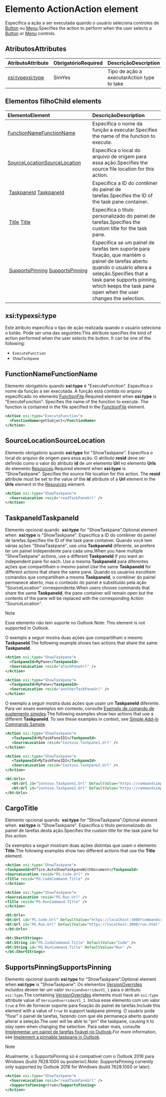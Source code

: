 # <a name="action-element"></a><span data-ttu-id="231d0-101">Elemento Action</span><span class="sxs-lookup"><span data-stu-id="231d0-101">Action element</span></span>

<span data-ttu-id="231d0-102">Especifica a ação a ser executada quando o usuário seleciona controles de [Button](control.md#button-control) ou [Menu](control.md#menu-dropdown-button-controls).</span><span class="sxs-lookup"><span data-stu-id="231d0-102">Specifies the action to perform when the user selects a  [Button](control.md#button-control) or [Menu](control.md#menu-dropdown-button-controls) controls.</span></span>

## <a name="attributes"></a><span data-ttu-id="231d0-103">Atributos</span><span class="sxs-lookup"><span data-stu-id="231d0-103">Attributes</span></span>

|  <span data-ttu-id="231d0-104">Atributo</span><span class="sxs-lookup"><span data-stu-id="231d0-104">Attribute</span></span>  |  <span data-ttu-id="231d0-105">Obrigatório</span><span class="sxs-lookup"><span data-stu-id="231d0-105">Required</span></span>  |  <span data-ttu-id="231d0-106">Descrição</span><span class="sxs-lookup"><span data-stu-id="231d0-106">Description</span></span>  |
|:-----|:-----|:-----|
|  [<span data-ttu-id="231d0-107">xsi:type</span><span class="sxs-lookup"><span data-stu-id="231d0-107">xsi:type</span></span>](#xsitype)  |  <span data-ttu-id="231d0-108">Sim</span><span class="sxs-lookup"><span data-stu-id="231d0-108">Yes</span></span>  | <span data-ttu-id="231d0-109">Tipo de ação a executar</span><span class="sxs-lookup"><span data-stu-id="231d0-109">Action type to take</span></span>|

## <a name="child-elements"></a><span data-ttu-id="231d0-110">Elementos filho</span><span class="sxs-lookup"><span data-stu-id="231d0-110">Child elements</span></span>

|  <span data-ttu-id="231d0-111">Elemento</span><span class="sxs-lookup"><span data-stu-id="231d0-111">Element</span></span> |  <span data-ttu-id="231d0-112">Descrição</span><span class="sxs-lookup"><span data-stu-id="231d0-112">Description</span></span>  |
|:-----|:-----|
|  [<span data-ttu-id="231d0-113">FunctionName</span><span class="sxs-lookup"><span data-stu-id="231d0-113">FunctionName</span></span>](#functionname) |    <span data-ttu-id="231d0-114">Especifica o nome da função a executar.</span><span class="sxs-lookup"><span data-stu-id="231d0-114">Specifies the name of the function to execute.</span></span> |
|  [<span data-ttu-id="231d0-115">SourceLocation</span><span class="sxs-lookup"><span data-stu-id="231d0-115">SourceLocation</span></span>](#sourcelocation) |    <span data-ttu-id="231d0-116">Especifica o local do arquivo de origem para essa ação.</span><span class="sxs-lookup"><span data-stu-id="231d0-116">Specifies the source file location for this action.</span></span> |
| <span data-ttu-id="231d0-117"> [TaskpaneId](#taskpaneid)</span><span class="sxs-lookup"><span data-stu-id="231d0-117"> [TaskpaneId](#taskpaneid)</span></span> | <span data-ttu-id="231d0-118">Especifica a ID do contêiner do painel de tarefas.</span><span class="sxs-lookup"><span data-stu-id="231d0-118">Specifies the ID of the task pane container.</span></span>|
| <span data-ttu-id="231d0-119"> [Title](#title)</span><span class="sxs-lookup"><span data-stu-id="231d0-119"> [Title](#title)</span></span> | <span data-ttu-id="231d0-120">Especifica o título personalizado do painel de tarefas.</span><span class="sxs-lookup"><span data-stu-id="231d0-120">Specifies the custom title for the task pane.</span></span>|
| <span data-ttu-id="231d0-121"> [SupportsPinning](#supportspinning)</span><span class="sxs-lookup"><span data-stu-id="231d0-121"> [SupportsPinning](#supportspinning)</span></span> | <span data-ttu-id="231d0-122">Especifica se um painel de tarefas tem suporte para fixação, que mantém o painel de tarefas aberto quando o usuário altera a seleção.</span><span class="sxs-lookup"><span data-stu-id="231d0-122">Specifies that a task pane supports pinning, which keeps the task pane open when the user changes the selection.</span></span>|
  

## <a name="xsitype"></a><span data-ttu-id="231d0-123">xsi:type</span><span class="sxs-lookup"><span data-stu-id="231d0-123">xsi:type</span></span>

<span data-ttu-id="231d0-p101">Este atributo especifica o tipo de ação realizada quando o usuário seleciona o botão. Pode ser uma das seguintes:</span><span class="sxs-lookup"><span data-stu-id="231d0-p101">This attribute specifies the kind of action performed when the user selects the button. It can be one of the following:</span></span>

- `ExecuteFunction`
- `ShowTaskpane`

## <a name="functionname"></a><span data-ttu-id="231d0-126">FunctionName</span><span class="sxs-lookup"><span data-stu-id="231d0-126">FunctionName</span></span>

<span data-ttu-id="231d0-p102">Elemento obrigatório quando **xsi:type** é "ExecuteFunction". Especifica o nome da função a ser executada. A função está contida no arquivo especificado no elemento [FunctionFile](functionfile.md).</span><span class="sxs-lookup"><span data-stu-id="231d0-p102">Required element when **xsi:type** is "ExecuteFunction". Specifies the name of the function to execute. The function is contained in the file specified in the [FunctionFile](functionfile.md) element.</span></span>

```xml
<Action xsi:type="ExecuteFunction">
  <FunctionName>getSubject</FunctionName>
</Action>
```

## <a name="sourcelocation"></a><span data-ttu-id="231d0-130">SourceLocation</span><span class="sxs-lookup"><span data-stu-id="231d0-130">SourceLocation</span></span>

<span data-ttu-id="231d0-p103">Elemento obrigatório quando **xsi:type** for "ShowTaskpane". Especifica o local do arquivo de origem para essa ação. O atributo **resid** deve ser definido como o valor do atributo **id** de um elemento **Url** no elemento **Urls** do elemento [Resources](resources.md).</span><span class="sxs-lookup"><span data-stu-id="231d0-p103">Required element when  **xsi:type** is "ShowTaskpane". Specifies the source file location for this action. The **resid** attribute must be set to the value of the **id** attribute of a **Url** element in the **Urls** element in the [Resources](resources.md) element.</span></span>

```xml
<Action xsi:type="ShowTaskpane">
  <SourceLocation resid="readTaskPaneUrl" />
</Action>
```  

## <a name="taskpaneid"></a><span data-ttu-id="231d0-134">TaskpaneId</span><span class="sxs-lookup"><span data-stu-id="231d0-134">TaskpaneId</span></span>

<span data-ttu-id="231d0-135">Elemento opcional quando  **xsi:type** for "ShowTaskpane".</span><span class="sxs-lookup"><span data-stu-id="231d0-135">Optional element when  **xsi:type** is "ShowTaskpane".</span></span> <span data-ttu-id="231d0-136">Especifica a ID do contêiner do painel de tarefas.</span><span class="sxs-lookup"><span data-stu-id="231d0-136">Specifies the ID of the task pane container.</span></span> <span data-ttu-id="231d0-137">Quando você tem várias ações "ShowTaskpane", use uma **TaskpaneId** diferente, se prefere ter um painel independente para cada uma.</span><span class="sxs-lookup"><span data-stu-id="231d0-137">When you have multiple "ShowTaskpane" actions, use a different **TaskpaneId** if you want an independent pane for each.</span></span> <span data-ttu-id="231d0-138">Use a mesma **TaskpaneId** para diferentes ações que compartilham o mesmo painel.</span><span class="sxs-lookup"><span data-stu-id="231d0-138">Use the same **TaskpaneId** for  different actions that share the same pane.</span></span> <span data-ttu-id="231d0-139">Quando os usuários escolhem comandos que compartilham a mesma **TaskpaneId**, o contêiner do painel permanece aberto, mas o conteúdo do painel é substituído pela ação "SourceLocation" correspondente.</span><span class="sxs-lookup"><span data-stu-id="231d0-139">When users choose commands that share the same **TaskpaneId**, the pane container will remain open but the contents of the pane will be replaced with the corresponding Action "SourceLocation".</span></span>

> [!NOTE]
> <span data-ttu-id="231d0-140">Esse elemento não tem suporte no Outlook.</span><span class="sxs-lookup"><span data-stu-id="231d0-140">Note: This element is not supported in Outlook.</span></span>

<span data-ttu-id="231d0-141">O exemplo a seguir mostra duas ações que compartilham o mesmo **TaskpaneId**.</span><span class="sxs-lookup"><span data-stu-id="231d0-141">The following example shows two actions that share the same **TaskpaneId**.</span></span>

```xml
<Action xsi:type="ShowTaskpane">
  <TaskpaneId>MyPane</TaskpaneId>
  <SourceLocation resid="aTaskPaneUrl" />
</Action>

<Action xsi:type="ShowTaskpane">
  <TaskpaneId>MyPane</TaskpaneId>
  <SourceLocation resid="anotherTaskPaneUrl" />
</Action>
```  

<span data-ttu-id="231d0-p105">O exemplo a seguir mostra duas ações que usam um **TaskpaneId** diferente. Para ver esses exemplos em contexto, consulte [Exemplo de comando de suplemento simples](https://github.com/OfficeDev/Office-Add-in-Commands-Samples/blob/master/Simple/Manifest/SimpleAddin.xml).</span><span class="sxs-lookup"><span data-stu-id="231d0-p105">The following examples show two actions that use a different **TaskpaneId**. To see these examples in context, see [Simple Add-in Commands Sample](https://github.com/OfficeDev/Office-Add-in-Commands-Samples/blob/master/Simple/Manifest/SimpleAddin.xml).</span></span>

```xml
<Action xsi:type="ShowTaskpane">
   <TaskpaneId>MyTaskPaneID1</TaskpaneId>
   <SourceLocation resid="Contoso.Taskpane1.Url" />
</Action>

<Action xsi:type="ShowTaskpane">
   <TaskpaneId>MyTaskPaneID2</TaskpaneId>
   <SourceLocation resid="Contoso.Taskpane2.Url" />
</Action>
```  

```xml
<bt:Urls>
   <bt:Url id="Contoso.Taskpane1.Url" DefaultValue="https://commandsimple.azurewebsites.net/Taskpane.html" />
   <bt:Url id="Contoso.Taskpane2.Url" DefaultValue="https://commandsimple.azurewebsites.net/Taskpane2.html" />
</bt:Urls>
```  

## <a name="title"></a><span data-ttu-id="231d0-144">Cargo</span><span class="sxs-lookup"><span data-stu-id="231d0-144">Title</span></span>

<span data-ttu-id="231d0-145">Elemento opcional quando  **xsi:type** for "ShowTaskpane".</span><span class="sxs-lookup"><span data-stu-id="231d0-145">Optional element when  **xsi:type** is "ShowTaskpane".</span></span> <span data-ttu-id="231d0-146">Especifica o título personalizado do painel de tarefas desta ação.</span><span class="sxs-lookup"><span data-stu-id="231d0-146">Specifies the custom title for the task pane for this action.</span></span>

<span data-ttu-id="231d0-147">Os exemplos a seguir mostram duas ações distintas que usam o elemento **Title**.</span><span class="sxs-lookup"><span data-stu-id="231d0-147">The following examples show two different actions that use the **Title** element.</span></span>

```xml
<Action xsi:type="ShowTaskpane">
<TaskpaneId>Office.AutoShowTaskpaneWithDocument</TaskpaneId>
<SourceLocation resid="PG.Code.Url" />
<Title resid="PG.CodeCommand.Title" />
</Action>
```

```xml
<Action xsi:type="ShowTaskpane">
<SourceLocation resid="PG.Run.Url" />
<Title resid="PG.RunCommand.Title" />
</Action>
```

```xml
<bt:Urls>
<bt:Url id="PG.Code.Url" DefaultValue="https://localhost:3000?commands=1" />
<bt:Url id="PG.Run.Url" DefaultValue="https://localhost:3000/run.html" />
</bt:Urls>
```

```xml
<bt:ShortStrings>
<bt:String id="PG.CodeCommand.Title" DefaultValue="Code" />
<bt:String id="PG.RunCommand.Title" DefaultValue="Run" />
</bt:ShortStrings>
```

## <a name="supportspinning"></a><span data-ttu-id="231d0-148">SupportsPinning</span><span class="sxs-lookup"><span data-stu-id="231d0-148">SupportsPinning</span></span>

<span data-ttu-id="231d0-149">Elemento opcional quando **xsi:type** for "ShowTaskpane".</span><span class="sxs-lookup"><span data-stu-id="231d0-149">Optional element when **xsi:type** is "ShowTaskpane".</span></span> <span data-ttu-id="231d0-150">Os elementos [VersionOverrides](versionoverrides.md) incluídos devem ter um valor `VersionOverridesV1_1` para o atributo `xsi:type`.</span><span class="sxs-lookup"><span data-stu-id="231d0-150">The containing [VersionOverrides](versionoverrides.md) elements must have an `xsi:type` attribute value of `VersionOverridesV1_1`.</span></span> <span data-ttu-id="231d0-151">Inclua esse elemento com um valor `true` a fim de fornecer suporte para fixação do painel de tarefas.</span><span class="sxs-lookup"><span data-stu-id="231d0-151">Include this element with a value of `true` to support taskpane pinning.</span></span> <span data-ttu-id="231d0-152">O usuário pode "fixar" o painel de tarefas, fazendo com que ele permaneça aberto quando alterar a seleção.</span><span class="sxs-lookup"><span data-stu-id="231d0-152">The user will be able to "pin" the taskpane, causing it to stay open when changing the selection.</span></span> <span data-ttu-id="231d0-153">Para saber mais, consulte [Implementar um painel de tarefas fixável no Outlook](https://docs.microsoft.com/outlook/add-ins/pinnable-taskpane).</span><span class="sxs-lookup"><span data-stu-id="231d0-153">For more information, see [Implement a pinnable taskpane in Outlook](https://docs.microsoft.com/outlook/add-ins/pinnable-taskpane).</span></span>

> [!NOTE]
> <span data-ttu-id="231d0-154">Atualmente, o SupportsPinning só é compatível com o Outlook 2016 para Windows (build 7628.1000 ou posterior).</span><span class="sxs-lookup"><span data-stu-id="231d0-154">Note: SupportsPinning currently only supported by Outlook 2016 for Windows (build 7628.1000 or later).</span></span>

```xml
<Action xsi:type="ShowTaskpane">
  <SourceLocation resid="readTaskPaneUrl" />
  <SupportsPinning>true</SupportsPinning>
</Action>
```
